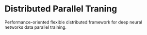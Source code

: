 Distributed Parallel Traning
=====

Performance-oriented flexible distributed framework for deep neural networks data parallel training.